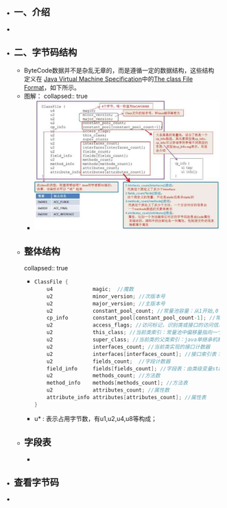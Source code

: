 - ## 一、介绍
-
- ## 二、字节码结构
	- ByteCode数据并不是杂乱无章的，而是遵循一定的数据结构，这些结构定义在 [Java Virtual Machine Specification](https://docs.oracle.com/javase/specs/jvms/se8/html/index.html)中的[The class File Format](https://docs.oracle.com/javase/specs/jvms/se8/html/jvms-4.html)，如下所示。
	- 图解：
	  collapsed:: true
		- ![image.png](../assets/image_1678348533189_0.png)
	- ## 整体结构
	  collapsed:: true
		- ```kotlin
		  ClassFile {
		      u4             magic;  //魔数
		      u2             minor_version; //次版本号
		      u2             major_version; //主版本号
		      u2             constant_pool_count; //常量池容量：从1开始,0：不引用任何一个常量池数据
		      cp_info        constant_pool[constant_pool_count-1]; //常量数据，数据构成有17种，以首位u1表示tag类型
		      u2             access_flags; //访问标记，识别类或接口的访问信息如：ACC_PUBLIC;ACC_ABSTRACT,由于每个标记占用二进制位不同，使用｜表示交集；
		      u2             this_class; //当前类索引：常量池中偏移量指向一个类型为CONSTANT_Class_info的类描述符常量
		      u2             super_class; //当前类的父类索引：java单继承机制
		      u2             interfaces_count; //当前类实现的接口计数器
		      u2             interfaces[interfaces_count]; //接口索引表：常量池中偏移量
		      u2             fields_count;  //字段计数器
		      field_info     fields[fields_count]; //字段表：由类级变量static和实例变量(全局)，不包括局部变量
		      u2             methods_count; //方法数
		      method_info    methods[methods_count]; //方法表
		      u2             attributes_count; //属性数
		      attribute_info attributes[attributes_count]; //属性表
		  }
		  ```
		- u* : 表示占用字节数，有u1,u2,u4,u8等构成；
	- ## 字段表
		-
- ## 查看字节码
-